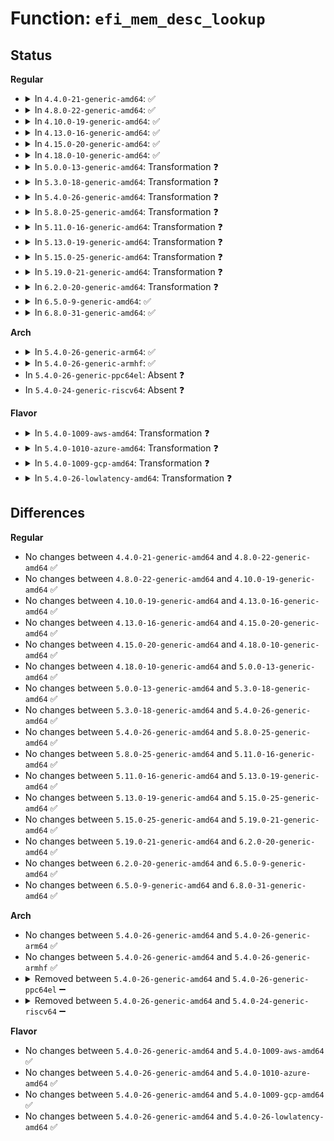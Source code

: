 # Function: <code>efi_mem_desc_lookup</code>

## Status
<b>Regular</b>
<ul>
<li>
<details>
<summary>In <code>4.4.0-21-generic-amd64</code>: ✅</summary>

```c
int efi_mem_desc_lookup(u64 phys_addr, efi_memory_desc_t * out_md)
```

```json
{
  "name": "efi_mem_desc_lookup",
  "collision_type": "Unique Global",
  "inline_type": "No",
  "funcs": [
    {
      "addr": 18446744071595321195,
      "name": "efi_mem_desc_lookup",
      "external": true,
      "loc": "drivers/firmware/efi/efi.c:254",
      "file": "drivers/firmware/efi/efi.c",
      "inline": "seen, unknown",
      "caller_inline": [],
      "caller_func": [
        "drivers/firmware/efi/esrt.c:efi_esrt_init"
      ]
    }
  ],
  "symbols": [
    {
      "addr": 18446744071595321195,
      "name": "efi_mem_desc_lookup",
      "section": ".init.text",
      "bind": "STB_GLOBAL",
      "size": 615
    }
  ]
}
```
</details>
</li>
<li>
<details>
<summary>In <code>4.8.0-22-generic-amd64</code>: ✅</summary>

```c
int efi_mem_desc_lookup(u64 phys_addr, efi_memory_desc_t * out_md)
```

```json
{
  "name": "efi_mem_desc_lookup",
  "collision_type": "Unique Global",
  "inline_type": "No",
  "funcs": [
    {
      "addr": 18446744071595507552,
      "name": "efi_mem_desc_lookup",
      "external": true,
      "loc": "drivers/firmware/efi/efi.c:354",
      "file": "drivers/firmware/efi/efi.c",
      "inline": "seen, unknown",
      "caller_inline": [],
      "caller_func": [
        "drivers/firmware/efi/esrt.c:efi_esrt_init"
      ]
    }
  ],
  "symbols": [
    {
      "addr": 18446744071595507552,
      "name": "efi_mem_desc_lookup",
      "section": ".init.text",
      "bind": "STB_GLOBAL",
      "size": 566
    }
  ]
}
```
</details>
</li>
<li>
<details>
<summary>In <code>4.10.0-19-generic-amd64</code>: ✅</summary>

```c
int efi_mem_desc_lookup(u64 phys_addr, efi_memory_desc_t * out_md)
```

```json
{
  "name": "efi_mem_desc_lookup",
  "collision_type": "Unique Global",
  "inline_type": "No",
  "funcs": [
    {
      "addr": 18446744071595760943,
      "name": "efi_mem_desc_lookup",
      "external": true,
      "loc": "drivers/firmware/efi/efi.c:361",
      "file": "drivers/firmware/efi/efi.c",
      "inline": "seen, unknown",
      "caller_inline": [],
      "caller_func": [
        "arch/x86/platform/efi/quirks.c:efi_arch_mem_reserve",
        "drivers/firmware/efi/esrt.c:efi_esrt_init"
      ]
    }
  ],
  "symbols": [
    {
      "addr": 18446744071595760943,
      "name": "efi_mem_desc_lookup",
      "section": ".init.text",
      "bind": "STB_GLOBAL",
      "size": 252
    }
  ]
}
```
</details>
</li>
<li>
<details>
<summary>In <code>4.13.0-16-generic-amd64</code>: ✅</summary>

```c
int efi_mem_desc_lookup(u64 phys_addr, efi_memory_desc_t * out_md)
```

```json
{
  "name": "efi_mem_desc_lookup",
  "collision_type": "Unique Global",
  "inline_type": "No",
  "funcs": [
    {
      "addr": 18446744071596689985,
      "name": "efi_mem_desc_lookup",
      "external": true,
      "loc": "drivers/firmware/efi/efi.c:361",
      "file": "drivers/firmware/efi/efi.c",
      "inline": "seen, unknown",
      "caller_inline": [],
      "caller_func": [
        "arch/x86/platform/efi/quirks.c:efi_arch_mem_reserve",
        "drivers/firmware/efi/esrt.c:efi_esrt_init"
      ]
    }
  ],
  "symbols": [
    {
      "addr": 18446744071596689985,
      "name": "efi_mem_desc_lookup",
      "section": ".init.text",
      "bind": "STB_GLOBAL",
      "size": 226
    }
  ]
}
```
</details>
</li>
<li>
<details>
<summary>In <code>4.15.0-20-generic-amd64</code>: ✅</summary>

```c
int efi_mem_desc_lookup(u64 phys_addr, efi_memory_desc_t * out_md)
```

```json
{
  "name": "efi_mem_desc_lookup",
  "collision_type": "Unique Global",
  "inline_type": "No",
  "funcs": [
    {
      "addr": 18446744071603020016,
      "name": "efi_mem_desc_lookup",
      "external": true,
      "loc": "drivers/firmware/efi/efi.c:381",
      "file": "drivers/firmware/efi/efi.c",
      "inline": "seen, unknown",
      "caller_inline": [],
      "caller_func": [
        "arch/x86/platform/efi/quirks.c:efi_arch_mem_reserve",
        "drivers/firmware/efi/esrt.c:efi_esrt_init"
      ]
    }
  ],
  "symbols": [
    {
      "addr": 18446744071603020016,
      "name": "efi_mem_desc_lookup",
      "section": ".init.text",
      "bind": "STB_GLOBAL",
      "size": 226
    }
  ]
}
```
</details>
</li>
<li>
<details>
<summary>In <code>4.18.0-10-generic-amd64</code>: ✅</summary>

```c
int efi_mem_desc_lookup(u64 phys_addr, efi_memory_desc_t * out_md)
```

```json
{
  "name": "efi_mem_desc_lookup",
  "collision_type": "Unique Global",
  "inline_type": "No",
  "funcs": [
    {
      "addr": 18446744071603192699,
      "name": "efi_mem_desc_lookup",
      "external": true,
      "loc": "drivers/firmware/efi/efi.c:392",
      "file": "drivers/firmware/efi/efi.c",
      "inline": "seen, unknown",
      "caller_inline": [],
      "caller_func": [
        "arch/x86/platform/efi/quirks.c:efi_arch_mem_reserve",
        "drivers/firmware/efi/esrt.c:efi_esrt_init"
      ]
    }
  ],
  "symbols": [
    {
      "addr": 18446744071603192699,
      "name": "efi_mem_desc_lookup",
      "section": ".init.text",
      "bind": "STB_GLOBAL",
      "size": 209
    }
  ]
}
```
</details>
</li>
<li>
<details>
<summary>In <code>5.0.0-13-generic-amd64</code>: Transformation ❓</summary>

```c
int efi_mem_desc_lookup(u64 phys_addr, efi_memory_desc_t * out_md)
```

```json
{
  "name": "efi_mem_desc_lookup",
  "collision_type": "Unique Global",
  "inline_type": "No",
  "funcs": [
    {
      "addr": 0,
      "name": "efi_mem_desc_lookup",
      "external": true,
      "loc": "drivers/firmware/efi/efi.c:408",
      "file": "drivers/firmware/efi/efi.c",
      "inline": "seen, unknown",
      "caller_inline": [],
      "caller_func": [
        "arch/x86/platform/efi/quirks.c:efi_arch_mem_reserve",
        "drivers/firmware/efi/esrt.c:efi_esrt_init"
      ]
    }
  ],
  "symbols": [
    {
      "addr": 18446744071587697298,
      "name": "efi_mem_desc_lookup.cold.9",
      "section": ".text",
      "bind": "STB_LOCAL",
      "size": 58
    },
    {
      "addr": 18446744071587696576,
      "name": "efi_mem_desc_lookup",
      "section": ".text",
      "bind": "STB_GLOBAL",
      "size": 243
    }
  ]
}
```
</details>
</li>
<li>
<details>
<summary>In <code>5.3.0-18-generic-amd64</code>: Transformation ❓</summary>

```c
int efi_mem_desc_lookup(u64 phys_addr, efi_memory_desc_t * out_md)
```

```json
{
  "name": "efi_mem_desc_lookup",
  "collision_type": "Unique Global",
  "inline_type": "No",
  "funcs": [
    {
      "addr": 0,
      "name": "efi_mem_desc_lookup",
      "external": true,
      "loc": "drivers/firmware/efi/efi.c:408",
      "file": "drivers/firmware/efi/efi.c",
      "inline": "seen, unknown",
      "caller_inline": [],
      "caller_func": [
        "arch/x86/platform/efi/quirks.c:efi_arch_mem_reserve",
        "drivers/firmware/efi/esrt.c:efi_esrt_init"
      ]
    }
  ],
  "symbols": [
    {
      "addr": 18446744071587976456,
      "name": "efi_mem_desc_lookup.cold",
      "section": ".text",
      "bind": "STB_LOCAL",
      "size": 58
    },
    {
      "addr": 18446744071587975840,
      "name": "efi_mem_desc_lookup",
      "section": ".text",
      "bind": "STB_GLOBAL",
      "size": 187
    }
  ]
}
```
</details>
</li>
<li>
<details>
<summary>In <code>5.4.0-26-generic-amd64</code>: Transformation ❓</summary>

```c
int efi_mem_desc_lookup(u64 phys_addr, efi_memory_desc_t * out_md)
```

```json
{
  "name": "efi_mem_desc_lookup",
  "collision_type": "Unique Global",
  "inline_type": "No",
  "funcs": [
    {
      "addr": 0,
      "name": "efi_mem_desc_lookup",
      "external": true,
      "loc": "drivers/firmware/efi/efi.c:396",
      "file": "drivers/firmware/efi/efi.c",
      "inline": "seen, unknown",
      "caller_inline": [],
      "caller_func": [
        "arch/x86/platform/efi/quirks.c:efi_arch_mem_reserve",
        "drivers/firmware/efi/esrt.c:efi_esrt_init"
      ]
    }
  ],
  "symbols": [
    {
      "addr": 18446744071588183659,
      "name": "efi_mem_desc_lookup.cold",
      "section": ".text",
      "bind": "STB_LOCAL",
      "size": 58
    },
    {
      "addr": 18446744071588183104,
      "name": "efi_mem_desc_lookup",
      "section": ".text",
      "bind": "STB_GLOBAL",
      "size": 187
    }
  ]
}
```
</details>
</li>
<li>
<details>
<summary>In <code>5.8.0-25-generic-amd64</code>: Transformation ❓</summary>

```c
int efi_mem_desc_lookup(u64 phys_addr, efi_memory_desc_t * out_md)
```

```json
{
  "name": "efi_mem_desc_lookup",
  "collision_type": "Unique Global",
  "inline_type": "No",
  "funcs": [
    {
      "addr": 0,
      "name": "efi_mem_desc_lookup",
      "external": true,
      "loc": "drivers/firmware/efi/efi.c:441",
      "file": "drivers/firmware/efi/efi.c",
      "inline": "seen, unknown",
      "caller_inline": [],
      "caller_func": [
        "arch/x86/platform/efi/quirks.c:efi_arch_mem_reserve",
        "drivers/firmware/efi/esrt.c:efi_esrt_init"
      ]
    }
  ],
  "symbols": [
    {
      "addr": 18446744071589048780,
      "name": "efi_mem_desc_lookup.cold",
      "section": ".text",
      "bind": "STB_LOCAL",
      "size": 58
    },
    {
      "addr": 18446744071589048112,
      "name": "efi_mem_desc_lookup",
      "section": ".text",
      "bind": "STB_GLOBAL",
      "size": 194
    }
  ]
}
```
</details>
</li>
<li>
<details>
<summary>In <code>5.11.0-16-generic-amd64</code>: Transformation ❓</summary>

```c
int efi_mem_desc_lookup(u64 phys_addr, efi_memory_desc_t * out_md)
```

```json
{
  "name": "efi_mem_desc_lookup",
  "collision_type": "Unique Global",
  "inline_type": "No",
  "funcs": [
    {
      "addr": 0,
      "name": "efi_mem_desc_lookup",
      "external": true,
      "loc": "drivers/firmware/efi/efi.c:445",
      "file": "drivers/firmware/efi/efi.c",
      "inline": "seen, unknown",
      "caller_inline": [],
      "caller_func": [
        "arch/x86/platform/efi/quirks.c:efi_arch_mem_reserve",
        "drivers/firmware/efi/esrt.c:efi_esrt_init",
        "drivers/firmware/efi/mokvar-table.c:efi_mokvar_table_init"
      ]
    }
  ],
  "symbols": [
    {
      "addr": 18446744071591606045,
      "name": "efi_mem_desc_lookup.cold",
      "section": ".text",
      "bind": "STB_LOCAL",
      "size": 58
    },
    {
      "addr": 18446744071589056912,
      "name": "efi_mem_desc_lookup",
      "section": ".text",
      "bind": "STB_GLOBAL",
      "size": 194
    }
  ]
}
```
</details>
</li>
<li>
<details>
<summary>In <code>5.13.0-19-generic-amd64</code>: Transformation ❓</summary>

```c
int efi_mem_desc_lookup(u64 phys_addr, efi_memory_desc_t * out_md)
```

```json
{
  "name": "efi_mem_desc_lookup",
  "collision_type": "Unique Global",
  "inline_type": "No",
  "funcs": [
    {
      "addr": 0,
      "name": "efi_mem_desc_lookup",
      "external": true,
      "loc": "drivers/firmware/efi/efi.c:445",
      "file": "drivers/firmware/efi/efi.c",
      "inline": "seen, unknown",
      "caller_inline": [],
      "caller_func": [
        "arch/x86/platform/efi/quirks.c:efi_arch_mem_reserve",
        "drivers/firmware/efi/esrt.c:efi_esrt_init",
        "drivers/firmware/efi/mokvar-table.c:efi_mokvar_table_init"
      ]
    }
  ],
  "symbols": [
    {
      "addr": 18446744071591549878,
      "name": "efi_mem_desc_lookup.cold",
      "section": ".text",
      "bind": "STB_LOCAL",
      "size": 58
    },
    {
      "addr": 18446744071588944160,
      "name": "efi_mem_desc_lookup",
      "section": ".text",
      "bind": "STB_GLOBAL",
      "size": 194
    }
  ]
}
```
</details>
</li>
<li>
<details>
<summary>In <code>5.15.0-25-generic-amd64</code>: Transformation ❓</summary>

```c
int efi_mem_desc_lookup(u64 phys_addr, efi_memory_desc_t * out_md)
```

```json
{
  "name": "efi_mem_desc_lookup",
  "collision_type": "Unique Global",
  "inline_type": "No",
  "funcs": [
    {
      "addr": 0,
      "name": "efi_mem_desc_lookup",
      "external": true,
      "loc": "drivers/firmware/efi/efi.c:445",
      "file": "drivers/firmware/efi/efi.c",
      "inline": "seen, unknown",
      "caller_inline": [],
      "caller_func": [
        "arch/x86/platform/efi/quirks.c:efi_arch_mem_reserve",
        "drivers/video/fbdev/efifb.c:efifb_probe",
        "drivers/firmware/efi/esrt.c:efi_esrt_init",
        "drivers/firmware/efi/mokvar-table.c:efi_mokvar_table_init"
      ]
    }
  ],
  "symbols": [
    {
      "addr": 18446744071592669248,
      "name": "efi_mem_desc_lookup.cold",
      "section": ".text",
      "bind": "STB_LOCAL",
      "size": 98
    },
    {
      "addr": 18446744071589652688,
      "name": "efi_mem_desc_lookup",
      "section": ".text",
      "bind": "STB_GLOBAL",
      "size": 214
    }
  ]
}
```
</details>
</li>
<li>
<details>
<summary>In <code>5.19.0-21-generic-amd64</code>: Transformation ❓</summary>

```c
int efi_mem_desc_lookup(u64 phys_addr, efi_memory_desc_t * out_md)
```

```json
{
  "name": "efi_mem_desc_lookup",
  "collision_type": "Unique Global",
  "inline_type": "No",
  "funcs": [
    {
      "addr": 0,
      "name": "efi_mem_desc_lookup",
      "external": true,
      "loc": "drivers/firmware/efi/efi.c:456",
      "file": "drivers/firmware/efi/efi.c",
      "inline": "seen, unknown",
      "caller_inline": [],
      "caller_func": [
        "arch/x86/platform/efi/quirks.c:efi_arch_mem_reserve",
        "drivers/video/fbdev/efifb.c:efifb_probe",
        "drivers/firmware/efi/esrt.c:efi_esrt_init",
        "drivers/firmware/efi/mokvar-table.c:efi_mokvar_table_init"
      ]
    }
  ],
  "symbols": [
    {
      "addr": 18446744071594554628,
      "name": "efi_mem_desc_lookup.cold",
      "section": ".text",
      "bind": "STB_LOCAL",
      "size": 64
    },
    {
      "addr": 18446744071591154880,
      "name": "efi_mem_desc_lookup",
      "section": ".text",
      "bind": "STB_GLOBAL",
      "size": 272
    }
  ]
}
```
</details>
</li>
<li>
<details>
<summary>In <code>6.2.0-20-generic-amd64</code>: Transformation ❓</summary>

```c
int efi_mem_desc_lookup(u64 phys_addr, efi_memory_desc_t * out_md)
```

```json
{
  "name": "efi_mem_desc_lookup",
  "collision_type": "Unique Global",
  "inline_type": "No",
  "funcs": [
    {
      "addr": 0,
      "name": "efi_mem_desc_lookup",
      "external": true,
      "loc": "drivers/firmware/efi/efi.c:464",
      "file": "drivers/firmware/efi/efi.c",
      "inline": "seen, unknown",
      "caller_inline": [],
      "caller_func": [
        "arch/x86/platform/efi/quirks.c:efi_arch_mem_reserve",
        "drivers/video/fbdev/efifb.c:efifb_probe",
        "drivers/firmware/efi/esrt.c:efi_esrt_init",
        "drivers/firmware/efi/mokvar-table.c:efi_mokvar_table_init"
      ]
    }
  ],
  "symbols": [
    {
      "addr": 18446744071596318245,
      "name": "efi_mem_desc_lookup.cold",
      "section": ".text",
      "bind": "STB_LOCAL",
      "size": 40
    },
    {
      "addr": 18446744071592882512,
      "name": "efi_mem_desc_lookup",
      "section": ".text",
      "bind": "STB_GLOBAL",
      "size": 289
    }
  ]
}
```
</details>
</li>
<li>
<details>
<summary>In <code>6.5.0-9-generic-amd64</code>: ✅</summary>

```c
int efi_mem_desc_lookup(u64 phys_addr, efi_memory_desc_t * out_md)
```

```json
{
  "name": "efi_mem_desc_lookup",
  "collision_type": "Unique Global",
  "inline_type": "No",
  "funcs": [
    {
      "addr": 18446744071589844800,
      "name": "efi_mem_desc_lookup",
      "external": true,
      "loc": "drivers/xen/efi.c:297",
      "file": "drivers/xen/efi.c",
      "inline": "seen, unknown",
      "caller_inline": [],
      "caller_func": [
        "arch/x86/platform/efi/quirks.c:efi_arch_mem_reserve",
        "drivers/video/fbdev/efifb.c:efifb_probe",
        "drivers/xen/efi.c:xen_efi_config_table_is_usable",
        "drivers/firmware/efi/esrt.c:efi_esrt_init",
        "drivers/firmware/efi/mokvar-table.c:efi_mokvar_table_init"
      ]
    }
  ],
  "symbols": [
    {
      "addr": 18446744071589844800,
      "name": "efi_mem_desc_lookup",
      "section": ".text",
      "bind": "STB_GLOBAL",
      "size": 287
    }
  ]
}
```
</details>
</li>
<li>
<details>
<summary>In <code>6.8.0-31-generic-amd64</code>: ✅</summary>

```c
int efi_mem_desc_lookup(u64 phys_addr, efi_memory_desc_t * out_md)
```

```json
{
  "name": "efi_mem_desc_lookup",
  "collision_type": "Unique Global",
  "inline_type": "No",
  "funcs": [
    {
      "addr": 18446744071590181856,
      "name": "efi_mem_desc_lookup",
      "external": true,
      "loc": "drivers/xen/efi.c:297",
      "file": "drivers/xen/efi.c",
      "inline": "seen, unknown",
      "caller_inline": [],
      "caller_func": [
        "arch/x86/platform/efi/quirks.c:efi_arch_mem_reserve",
        "drivers/xen/efi.c:xen_efi_config_table_is_usable",
        "drivers/firmware/efi/esrt.c:efi_esrt_init",
        "drivers/firmware/efi/mokvar-table.c:efi_mokvar_table_init"
      ]
    }
  ],
  "symbols": [
    {
      "addr": 18446744071590181856,
      "name": "efi_mem_desc_lookup",
      "section": ".text",
      "bind": "STB_GLOBAL",
      "size": 287
    }
  ]
}
```
</details>
</li>
</ul>
<b>Arch</b>
<ul>
<li>
<details>
<summary>In <code>5.4.0-26-generic-arm64</code>: ✅</summary>

```c
int efi_mem_desc_lookup(u64 phys_addr, efi_memory_desc_t * out_md)
```

```json
{
  "name": "efi_mem_desc_lookup",
  "collision_type": "Unique Global",
  "inline_type": "No",
  "funcs": [
    {
      "addr": 18446603336501538016,
      "name": "efi_mem_desc_lookup",
      "external": true,
      "loc": "drivers/firmware/efi/efi.c:396",
      "file": "drivers/firmware/efi/efi.c",
      "inline": "seen, unknown",
      "caller_inline": [],
      "caller_func": [
        "drivers/firmware/efi/esrt.c:efi_esrt_init"
      ]
    }
  ],
  "symbols": [
    {
      "addr": 18446603336501538016,
      "name": "efi_mem_desc_lookup",
      "section": ".text",
      "bind": "STB_GLOBAL",
      "size": 272
    }
  ]
}
```
</details>
</li>
<li>
<details>
<summary>In <code>5.4.0-26-generic-armhf</code>: ✅</summary>

```c
int efi_mem_desc_lookup(u64 phys_addr, efi_memory_desc_t * out_md)
```

```json
{
  "name": "efi_mem_desc_lookup",
  "collision_type": "Unique Global",
  "inline_type": "No",
  "funcs": [
    {
      "addr": 3234052208,
      "name": "efi_mem_desc_lookup",
      "external": true,
      "loc": "drivers/firmware/efi/efi.c:396",
      "file": "drivers/firmware/efi/efi.c",
      "inline": "seen, unknown",
      "caller_inline": [],
      "caller_func": [
        "drivers/firmware/efi/esrt.c:efi_esrt_init"
      ]
    }
  ],
  "symbols": [
    {
      "addr": 3234052208,
      "name": "efi_mem_desc_lookup",
      "section": ".text",
      "bind": "STB_GLOBAL",
      "size": 380
    }
  ]
}
```
</details>
</li>
<li>
In <code>5.4.0-26-generic-ppc64el</code>: Absent ❓
</li>
<li>
In <code>5.4.0-24-generic-riscv64</code>: Absent ❓
</li>
</ul>
<b>Flavor</b>
<ul>
<li>
<details>
<summary>In <code>5.4.0-1009-aws-amd64</code>: Transformation ❓</summary>

```c
int efi_mem_desc_lookup(u64 phys_addr, efi_memory_desc_t * out_md)
```

```json
{
  "name": "efi_mem_desc_lookup",
  "collision_type": "Unique Global",
  "inline_type": "No",
  "funcs": [
    {
      "addr": 0,
      "name": "efi_mem_desc_lookup",
      "external": true,
      "loc": "drivers/firmware/efi/efi.c:396",
      "file": "drivers/firmware/efi/efi.c",
      "inline": "seen, unknown",
      "caller_inline": [],
      "caller_func": [
        "arch/x86/platform/efi/quirks.c:efi_arch_mem_reserve",
        "drivers/firmware/efi/esrt.c:efi_esrt_init"
      ]
    }
  ],
  "symbols": [
    {
      "addr": 18446744071587802091,
      "name": "efi_mem_desc_lookup.cold",
      "section": ".text",
      "bind": "STB_LOCAL",
      "size": 58
    },
    {
      "addr": 18446744071587801536,
      "name": "efi_mem_desc_lookup",
      "section": ".text",
      "bind": "STB_GLOBAL",
      "size": 187
    }
  ]
}
```
</details>
</li>
<li>
<details>
<summary>In <code>5.4.0-1010-azure-amd64</code>: Transformation ❓</summary>

```c
int efi_mem_desc_lookup(u64 phys_addr, efi_memory_desc_t * out_md)
```

```json
{
  "name": "efi_mem_desc_lookup",
  "collision_type": "Unique Global",
  "inline_type": "No",
  "funcs": [
    {
      "addr": 0,
      "name": "efi_mem_desc_lookup",
      "external": true,
      "loc": "drivers/firmware/efi/efi.c:396",
      "file": "drivers/firmware/efi/efi.c",
      "inline": "seen, unknown",
      "caller_inline": [],
      "caller_func": [
        "arch/x86/platform/efi/quirks.c:efi_arch_mem_reserve",
        "drivers/firmware/efi/esrt.c:efi_esrt_init"
      ]
    }
  ],
  "symbols": [
    {
      "addr": 18446744071587505515,
      "name": "efi_mem_desc_lookup.cold",
      "section": ".text",
      "bind": "STB_LOCAL",
      "size": 58
    },
    {
      "addr": 18446744071587504960,
      "name": "efi_mem_desc_lookup",
      "section": ".text",
      "bind": "STB_GLOBAL",
      "size": 187
    }
  ]
}
```
</details>
</li>
<li>
<details>
<summary>In <code>5.4.0-1009-gcp-amd64</code>: Transformation ❓</summary>

```c
int efi_mem_desc_lookup(u64 phys_addr, efi_memory_desc_t * out_md)
```

```json
{
  "name": "efi_mem_desc_lookup",
  "collision_type": "Unique Global",
  "inline_type": "No",
  "funcs": [
    {
      "addr": 0,
      "name": "efi_mem_desc_lookup",
      "external": true,
      "loc": "drivers/firmware/efi/efi.c:396",
      "file": "drivers/firmware/efi/efi.c",
      "inline": "seen, unknown",
      "caller_inline": [],
      "caller_func": [
        "arch/x86/platform/efi/quirks.c:efi_arch_mem_reserve",
        "drivers/firmware/efi/esrt.c:efi_esrt_init"
      ]
    }
  ],
  "symbols": [
    {
      "addr": 18446744071588138187,
      "name": "efi_mem_desc_lookup.cold",
      "section": ".text",
      "bind": "STB_LOCAL",
      "size": 58
    },
    {
      "addr": 18446744071588137632,
      "name": "efi_mem_desc_lookup",
      "section": ".text",
      "bind": "STB_GLOBAL",
      "size": 187
    }
  ]
}
```
</details>
</li>
<li>
<details>
<summary>In <code>5.4.0-26-lowlatency-amd64</code>: Transformation ❓</summary>

```c
int efi_mem_desc_lookup(u64 phys_addr, efi_memory_desc_t * out_md)
```

```json
{
  "name": "efi_mem_desc_lookup",
  "collision_type": "Unique Global",
  "inline_type": "No",
  "funcs": [
    {
      "addr": 0,
      "name": "efi_mem_desc_lookup",
      "external": true,
      "loc": "drivers/firmware/efi/efi.c:396",
      "file": "drivers/firmware/efi/efi.c",
      "inline": "seen, unknown",
      "caller_inline": [],
      "caller_func": [
        "arch/x86/platform/efi/quirks.c:efi_arch_mem_reserve",
        "drivers/firmware/efi/esrt.c:efi_esrt_init"
      ]
    }
  ],
  "symbols": [
    {
      "addr": 18446744071588255707,
      "name": "efi_mem_desc_lookup.cold",
      "section": ".text",
      "bind": "STB_LOCAL",
      "size": 58
    },
    {
      "addr": 18446744071588255152,
      "name": "efi_mem_desc_lookup",
      "section": ".text",
      "bind": "STB_GLOBAL",
      "size": 187
    }
  ]
}
```
</details>
</li>
</ul>

## Differences
<b>Regular</b>
<ul>
<li>
No changes between <code>4.4.0-21-generic-amd64</code> and <code>4.8.0-22-generic-amd64</code> ✅
</li>
<li>
No changes between <code>4.8.0-22-generic-amd64</code> and <code>4.10.0-19-generic-amd64</code> ✅
</li>
<li>
No changes between <code>4.10.0-19-generic-amd64</code> and <code>4.13.0-16-generic-amd64</code> ✅
</li>
<li>
No changes between <code>4.13.0-16-generic-amd64</code> and <code>4.15.0-20-generic-amd64</code> ✅
</li>
<li>
No changes between <code>4.15.0-20-generic-amd64</code> and <code>4.18.0-10-generic-amd64</code> ✅
</li>
<li>
No changes between <code>4.18.0-10-generic-amd64</code> and <code>5.0.0-13-generic-amd64</code> ✅
</li>
<li>
No changes between <code>5.0.0-13-generic-amd64</code> and <code>5.3.0-18-generic-amd64</code> ✅
</li>
<li>
No changes between <code>5.3.0-18-generic-amd64</code> and <code>5.4.0-26-generic-amd64</code> ✅
</li>
<li>
No changes between <code>5.4.0-26-generic-amd64</code> and <code>5.8.0-25-generic-amd64</code> ✅
</li>
<li>
No changes between <code>5.8.0-25-generic-amd64</code> and <code>5.11.0-16-generic-amd64</code> ✅
</li>
<li>
No changes between <code>5.11.0-16-generic-amd64</code> and <code>5.13.0-19-generic-amd64</code> ✅
</li>
<li>
No changes between <code>5.13.0-19-generic-amd64</code> and <code>5.15.0-25-generic-amd64</code> ✅
</li>
<li>
No changes between <code>5.15.0-25-generic-amd64</code> and <code>5.19.0-21-generic-amd64</code> ✅
</li>
<li>
No changes between <code>5.19.0-21-generic-amd64</code> and <code>6.2.0-20-generic-amd64</code> ✅
</li>
<li>
No changes between <code>6.2.0-20-generic-amd64</code> and <code>6.5.0-9-generic-amd64</code> ✅
</li>
<li>
No changes between <code>6.5.0-9-generic-amd64</code> and <code>6.8.0-31-generic-amd64</code> ✅
</li>
</ul>
<b>Arch</b>
<ul>
<li>
No changes between <code>5.4.0-26-generic-amd64</code> and <code>5.4.0-26-generic-arm64</code> ✅
</li>
<li>
No changes between <code>5.4.0-26-generic-amd64</code> and <code>5.4.0-26-generic-armhf</code> ✅
</li>
<li>
<details>
<summary>Removed between <code>5.4.0-26-generic-amd64</code> and <code>5.4.0-26-generic-ppc64el</code> ➖</summary>

```c
int efi_mem_desc_lookup(u64 phys_addr, efi_memory_desc_t * out_md)
```
</details>
</li>
<li>
<details>
<summary>Removed between <code>5.4.0-26-generic-amd64</code> and <code>5.4.0-24-generic-riscv64</code> ➖</summary>

```c
int efi_mem_desc_lookup(u64 phys_addr, efi_memory_desc_t * out_md)
```
</details>
</li>
</ul>
<b>Flavor</b>
<ul>
<li>
No changes between <code>5.4.0-26-generic-amd64</code> and <code>5.4.0-1009-aws-amd64</code> ✅
</li>
<li>
No changes between <code>5.4.0-26-generic-amd64</code> and <code>5.4.0-1010-azure-amd64</code> ✅
</li>
<li>
No changes between <code>5.4.0-26-generic-amd64</code> and <code>5.4.0-1009-gcp-amd64</code> ✅
</li>
<li>
No changes between <code>5.4.0-26-generic-amd64</code> and <code>5.4.0-26-lowlatency-amd64</code> ✅
</li>
</ul>
